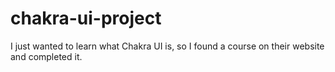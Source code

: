 # chakra-ui-project

I just wanted to learn what Chakra UI is, so I found a course on their website and completed it.
